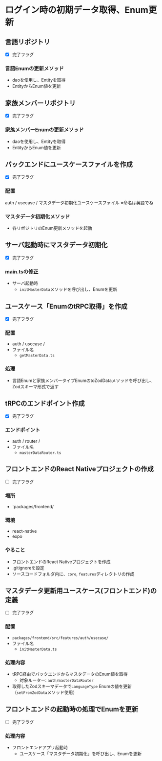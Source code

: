 # ログイン時の初期データ取得、Enum更新

## 言語リポジトリ
- [x] 完了フラグ
### 言語Enumの更新メソッド
- daoを使用し、Entityを取得
- EntityからEnum値を更新

## 家族メンバーリポジトリ
- [x] 完了フラグ
### 家族メンバーEnumの更新メソッド
- daoを使用し、Entityを取得
- EntityからEnum値を更新

## バックエンドにユースケースファイルを作成
- [x] 完了フラグ
### 配置
auth / usecase / 
マスタデータ初期化ユースケースファイル
※命名は英語でね

### マスタデータ初期化メソッド
- 各リポジトリのEnum更新メソッドを起動

## サーバ起動時にマスタデータ初期化
- [x] 完了フラグ
### main.tsの修正
- サーバ起動時
  - `initMasterData`メソッドを呼び出し、Enumを更新

## ユースケース「EnumのtRPC取得」を作成
- [x] 完了フラグ

### 配置
- auth / usecase /
- ファイル名
  - `getMasterData.ts`

### 処理
- 言語Enumと家族メンバータイプEnumのtoZodDataメソッドを呼び出し、Zodスキーマ形式で返す

## tRPCのエンドポイント作成
- [x] 完了フラグ
### エンドポイント
- auth / router /
- ファイル名
  - `masterDataRouter.ts`

## フロントエンドのReact Nativeプロジェクトの作成
- [ ] 完了フラグ
### 場所
- `packages/frontend/

### 環境
- react-native
- expo

### やること
- フロントエンドのReact Nativeプロジェクトを作成
- .gitignoreを設定
- ソースコードフォルダ内に、`core`, `features`ディレクトリの作成

## マスタデータ更新用ユースケース(フロントエンド)の定義
- [ ] 完了フラグ
### 配置
- `packages/frontend/src/features/auth/usecase/`
- ファイル名
  - `initMasterData.ts`

### 処理内容
- tRPC経由でバックエンドからマスタデータのEnum値を取得
  - 対象ルーター: `auth/masterDataRouter`
- 取得したZodスキーマデータで`LanguageType` Enumの値を更新（`setFromZodData`メソッド使用）

## フロントエンドの起動時の処理でEnumを更新
- [ ] 完了フラグ

### 処理内容
- フロントエンドアプリ起動時
  - ユースケース「マスタデータ初期化」を呼び出し、Enumを更新
